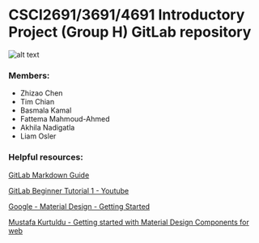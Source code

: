 # CSCI2691/3691/4691 Introductory Project (Group H) GitLab repository

![alt text](https://docs.gitlab.com/ee/user/img/markdown_logo.png)

### Members:

- Zhizao Chen
- Tim Chian
- Basmala Kamal
- Fattema Mahmoud-Ahmed
- Akhila Nadigatla
- Liam Osler

### Helpful resources:

[GitLab Markdown Guide](https://docs.gitlab.com/ee/user/markdown.html#images)

[GitLab Beginner Tutorial 1 - Youtube](https://www.youtube.com/watch?v=Jt4Z1vwtXT0)

[Google - Material Design - Getting Started](https://material.io/develop/web/getting-started)

[Mustafa Kurtuldu - Getting started with Material Design Components for web](https://medium.com/dev-channel/getting-started-with-material-design-components-for-web-3cb30fbac7d8)